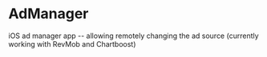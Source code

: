 AdManager
=========

iOS ad manager app -- allowing remotely changing the ad source (currently working with RevMob and Chartboost)